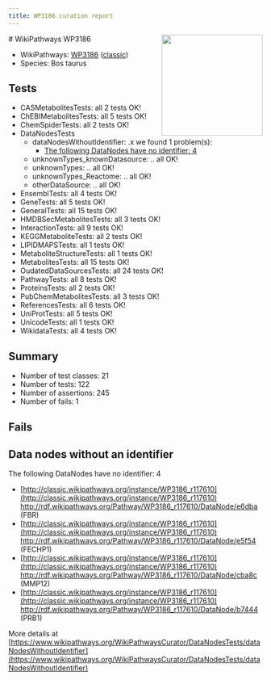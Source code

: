 ```yaml
---
title: WP3186 curation report
---
```


<img style="float: right; width: 200px" src="https://upload.wikimedia.org/wikipedia/commons/thumb/8/83/Wplogo_with_text_500.png/640px-Wplogo_with_text_500.png" />
# WikiPathways WP3186

* WikiPathways: [WP3186](https://wikipathways.org/pathways/WP3186) ([classic](https://classic.wikipathways.org/instance/WP3186))
* Species: Bos taurus
## Tests
* CASMetabolitesTests: all 2 tests OK!
* ChEBIMetabolitesTests: all 5 tests OK!
* ChemSpiderTests: all 2 tests OK!
* DataNodesTests
    * dataNodesWithoutIdentifier: .x we found 1 problem(s):
        * [The following DataNodes have no identifier: 4](#d2d32fa3)
    * unknownTypes_knownDatasource: .. all OK!
    * unknownTypes: .. all OK!
    * unknownTypes_Reactome: .. all OK!
    * otherDataSource: .. all OK!
* EnsemblTests: all 4 tests OK!
* GeneTests: all 5 tests OK!
* GeneralTests: all 15 tests OK!
* HMDBSecMetabolitesTests: all 3 tests OK!
* InteractionTests: all 9 tests OK!
* KEGGMetaboliteTests: all 2 tests OK!
* LIPIDMAPSTests: all 1 tests OK!
* MetaboliteStructureTests: all 1 tests OK!
* MetabolitesTests: all 15 tests OK!
* OudatedDataSourcesTests: all 24 tests OK!
* PathwayTests: all 8 tests OK!
* ProteinsTests: all 2 tests OK!
* PubChemMetabolitesTests: all 3 tests OK!
* ReferencesTests: all 6 tests OK!
* UniProtTests: all 5 tests OK!
* UnicodeTests: all 1 tests OK!
* WikidataTests: all 4 tests OK!


## Summary

* Number of test classes: 21
* Number of tests: 122
* Number of assertions: 245
* Number of fails: 1

## Fails

<a name="d2d32fa3" />

## Data nodes without an identifier

The following DataNodes have no identifier: 4

* [http://classic.wikipathways.org/instance/WP3186_r117610](http://classic.wikipathways.org/instance/WP3186_r117610) http://rdf.wikipathways.org/Pathway/WP3186_r117610/DataNode/e6dba (FBR)
* [http://classic.wikipathways.org/instance/WP3186_r117610](http://classic.wikipathways.org/instance/WP3186_r117610) http://rdf.wikipathways.org/Pathway/WP3186_r117610/DataNode/e5f54 (FECHP1)
* [http://classic.wikipathways.org/instance/WP3186_r117610](http://classic.wikipathways.org/instance/WP3186_r117610) http://rdf.wikipathways.org/Pathway/WP3186_r117610/DataNode/cba8c (MMP12)
* [http://classic.wikipathways.org/instance/WP3186_r117610](http://classic.wikipathways.org/instance/WP3186_r117610) http://rdf.wikipathways.org/Pathway/WP3186_r117610/DataNode/b7444 (PRB1)


More details at [https://www.wikipathways.org/WikiPathwaysCurator/DataNodesTests/dataNodesWithoutIdentifier](https://www.wikipathways.org/WikiPathwaysCurator/DataNodesTests/dataNodesWithoutIdentifier)

